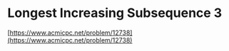 # Longest Increasing Subsequence 3

[https://www.acmicpc.net/problem/12738](https://www.acmicpc.net/problem/12738)
